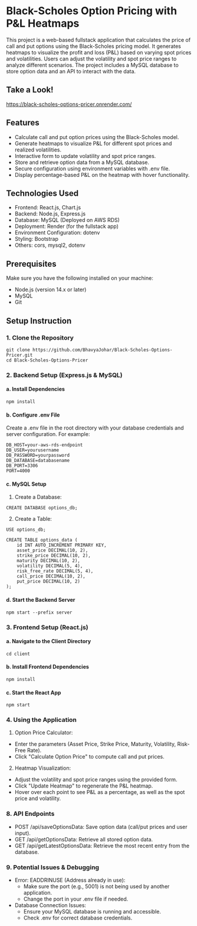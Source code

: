 # Black-Scholes Option Pricing with P&L Heatmaps

This project is a web-based fullstack application that calculates the price of call and put options using the Black-Scholes pricing model. It generates heatmaps to visualize the profit and loss (P&L) based on varying spot prices and volatilities. Users can adjust the volatility and spot price ranges to analyze different scenarios. The project includes a MySQL database to store option data and an API to interact with the data.

## Take a Look!
https://black-scholes-options-pricer.onrender.com/

## Features

- Calculate call and put option prices using the Black-Scholes model.
- Generate heatmaps to visualize P&L for different spot prices and realized volatilities.
- Interactive form to update volatility and spot price ranges.
- Store and retrieve option data from a MySQL database.
- Secure configuration using environment variables with .env file.
- Display percentage-based P&L on the heatmap with hover functionality.


## Technologies Used

- Frontend: React.js, Chart.js
- Backend: Node.js, Express.js
- Database: MySQL (Deployed on AWS RDS)
- Deployment: Render (for the fullstack app)
- Environment Configuration: dotenv
- Styling: Bootstrap
- Others: cors, mysql2, dotenv

## Prerequisites

Make sure you have the following installed on your machine:

- Node.js (version 14.x or later)
- MySQL
- Git

## Setup Instruction

### 1. Clone the Repository

```
git clone https://github.com/BhavyaJohar/Black-Scholes-Options-Pricer.git
cd Black-Scholes-Options-Pricer
```

### 2. Backend Setup (Express.js & MySQL)

#### a. Install Dependencies

```
npm install
```

#### b. Configure .env File

Create a .env file in the root directory with your database credentials and server configuration. For example:
```
DB_HOST=your-aws-rds-endpoint
DB_USER=yourusername
DB_PASSWORD=yourpassword
DB_DATABASE=databasename
DB_PORT=3306
PORT=4000
```

#### c. MySQL Setup

1. Create a Database:
```
CREATE DATABASE options_db;
```

2. Create a Table:
```
USE options_db;

CREATE TABLE options_data (
    id INT AUTO_INCREMENT PRIMARY KEY,
    asset_price DECIMAL(10, 2),
    strike_price DECIMAL(10, 2),
    maturity DECIMAL(10, 2),
    volatility DECIMAL(5, 4),
    risk_free_rate DECIMAL(5, 4),
    call_price DECIMAL(10, 2),
    put_price DECIMAL(10, 2)
);
```

#### d. Start the Backend Server
```
npm start --prefix server
```

### 3. Frontend Setup (React.js)

#### a. Navigate to the Client Directory
```
cd client
```

#### b. Install Frontend Dependencies
```
npm install
```

#### c. Start the React App
```
npm start
```

### 4. Using the Application

1. Option Price Calculator:
- Enter the parameters (Asset Price, Strike Price, Maturity, Volatility, Risk-Free Rate).
- Click "Calculate Option Price" to compute call and put prices.
2. Heatmap Visualization:
- Adjust the volatility and spot price ranges using the provided form.
- Click "Update Heatmap" to regenerate the P&L heatmap.
- Hover over each point to see P&L as a percentage, as well as the spot price and volatility.

### 8. API Endpoints

- POST /api/saveOptionsData: Save option data (call/put prices and user input).
- GET /api/getOptionsData: Retrieve all stored option data.
- GET /api/getLatestOptionsData: Retrieve the most recent entry from the database.

### 9. Potential Issues & Debugging

- Error: EADDRINUSE (Address already in use):
  - Make sure the port (e.g., 5001) is not being used by another application.
  - Change the port in your .env file if needed.
- Database Connection Issues:
  - Ensure your MySQL database is running and accessible.
  - Check .env for correct database credentials.

